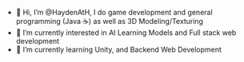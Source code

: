 - 👋 Hi, I’m @HaydenAtH, I do game development and general programming (Java ☕) as well as 3D Modeling/Texturing 
- 👀 I’m currently interested in AI Learning Models and Full stack web development
- 🌱 I’m currently learning Unity, and Backend Web Development

<!---
HaydenAtH/HaydenAtH is a ✨ special ✨ repository because its `README.md` (this file) appears on your GitHub profile.
You can click the Preview link to take a look at your changes.
--->
